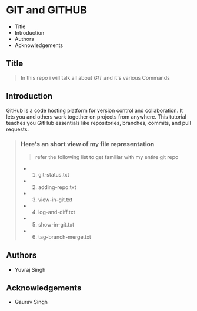 # GIT and GITHUB
 
 - Title
 - Introduction 
 - Authors
 - Acknowledgements

## Title 

 > In this repo i will talk all about *GIT* and it's various Commands

## Introduction

GitHub is a code hosting platform for version control and collaboration. It lets you and others work together on projects from anywhere. This tutorial teaches you GitHub essentials like repositories, branches, commits, and pull requests.

> ### Here's an short view of my file representation 
> 
>> refer the following list to get familiar with my entire git repo
> - 1. git-status.txt
> - 2. adding-repo.txt
> - 3. view-in-git.txt
> - 4. log-and-diff.txt
> - 5. show-in-git.txt
> - 6. tag-branch-merge.txt

## Authors

 - Yuvraj Singh

## Acknowledgements

 - Gaurav Singh


